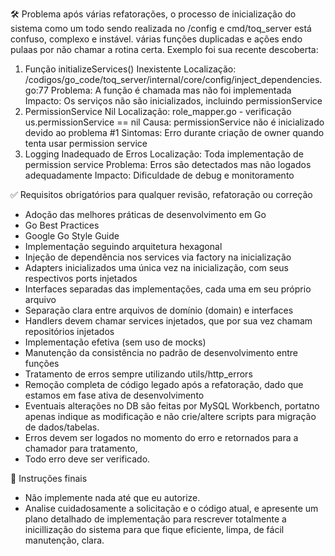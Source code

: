🛠️ Problema
após várias refatorações, o processo de inicialização do sistema como um todo sendo realizada no /config e cmd/toq_server está confuso, complexo e instável. várias funções duplicadas e ações endo pulaas por não chamar a rotina certa. 
Exemplo foi sua recente descoberta:
1. Função initializeServices() Inexistente
Localização: /codigos/go_code/toq_server/internal/core/config/inject_dependencies.go:77
Problema: A função é chamada mas não foi implementada
Impacto: Os serviços não são inicializados, incluindo permissionService
2. PermissionService Nil
Localização: role_mapper.go - verificação us.permissionService == nil
Causa: permissionService não é inicializado devido ao problema #1
Sintomas: Erro durante criação de owner quando tenta usar permission service
3. Logging Inadequado de Erros
Localização: Toda implementação de permission service
Problema: Erros são detectados mas não logados adequadamente
Impacto: Dificuldade de debug e monitoramento


✅ Requisitos obrigatórios para qualquer revisão, refatoração ou correção
- Adoção das melhores práticas de desenvolvimento em Go
- Go Best Practices
- Google Go Style Guide
- Implementação seguindo arquitetura hexagonal
- Injeção de dependência nos services via factory na inicialização
- Adapters inicializados uma única vez na inicialização, com seus respectivos ports injetados
- Interfaces separadas das implementações, cada uma em seu próprio arquivo
- Separação clara entre arquivos de domínio (domain) e interfaces
- Handlers devem chamar services injetados, que por sua vez chamam repositórios injetados
- Implementação efetiva (sem uso de mocks)
- Manutenção da consistência no padrão de desenvolvimento entre funções
- Tratamento de erros sempre utilizando utils/http_errors
- Remoção completa de código legado após a refatoração, dado que estamos em fase ativa de desenvolvimento
- Eventuais alterações no DB são feitas por MySQL Workbench, portatno apenas indique as modificação e não crie/altere scripts para migração de dados/tabelas.
- Erros devem ser logados no momento do erro e retornados para a chamador para tratamento,
- Todo erro deve ser verificado.

📌 Instruções finais
- Não implemente nada até que eu autorize.
- Analise cuidadosamente a solicitação e o código atual, e apresente um plano detalhado de implementação para rescrever totalmente a inicillização do sistema para que fique eficiente, limpa, de fácil manutenção, clara.
